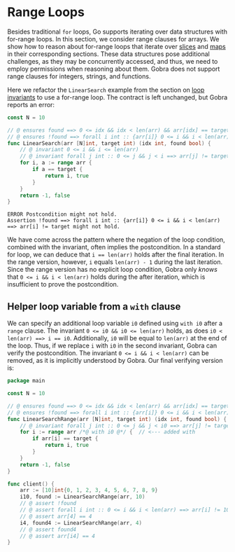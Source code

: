 # Range Loops

Besides traditional `for` loops, Go supports iterating over data structures with for-range loops.
In this section, we consider range clauses for arrays.
We show how to reason about for-range loops that iterate over [slices](./slices.md) and [maps](./maps.md) in their corresponding sections.
These data structures pose additional challenges, as they may be concurrently accessed, and thus, we need to employ permissions when reasoning about them.
Gobra does not support range clauses for integers, strings, and functions.

Here we refactor the `LinearSearch` example from the section on [loop invariants](./loops-invariant.md) to use a for-range loop.
The contract is left unchanged, but Gobra reports an error:
``` go
const N = 10

// @ ensures found ==> 0 <= idx && idx < len(arr) && arr[idx] == target
// @ ensures !found ==> forall i int :: {arr[i]} 0 <= i && i < len(arr) ==> arr[i] != target
func LinearSearch(arr [N]int, target int) (idx int, found bool) {
	// @ invariant 0 <= i && i <= len(arr)
	// @ invariant forall j int :: 0 <= j && j < i ==> arr[j] != target
	for i, a := range arr {
		if a == target {
			return i, true
		}
	}
	return -1, false
}
```
``` text
ERROR Postcondition might not hold. 
Assertion !found ==> forall i int :: {arr[i]} 0 <= i && i < len(arr) ==> arr[i] != target might not hold.
```
We have come across the pattern where the negation of the loop condition, combined with the invariant, often implies the postcondition.
In a standard for loop, we can deduce that `i == len(arr)` holds after the final iteration.
In the range version, however, `i` equals `len(arr) - 1` during the last iteration.
Since the range version has no explicit loop condition, Gobra only _knows_ that `0 <= i && i < len(arr)` holds during the after iteration, which is insufficient to prove the postcondition.

## Helper loop variable from a `with` clause
We can specify an additional loop variable `i0` defined using `with i0` after a `range` clause.
The invariant `0 <= i0 && i0 <= len(arr)` holds, as does `i0 < len(arr) ==> i == i0`.
Additionally, `i0` will be equal to `len(arr)` at the end of the loop.
Thus, if we replace `i` with `i0` in the second invariant, Gobra can verify the postcondition.
The invariant `0 <= i && i < len(arr)` can be removed, as it is implicitly understood by Gobra.
Our final verifying version is:
``` go
package main

const N = 10

// @ ensures found ==> 0 <= idx && idx < len(arr) && arr[idx] == target
// @ ensures !found ==> forall i int :: {arr[i]} 0 <= i && i < len(arr) ==> arr[i] != target
func LinearSearchRange(arr [N]int, target int) (idx int, found bool) {
	// @ invariant forall j int :: 0 <= j && j < i0 ==> arr[j] != target
	for i := range arr /*@ with i0 @*/ {  // <--- added with
		if arr[i] == target {
			return i, true
		}
	}
	return -1, false
}

func client() {
	arr := [10]int{0, 1, 2, 3, 4, 5, 6, 7, 8, 9}
	i10, found := LinearSearchRange(arr, 10)
	// @ assert !found
	// @ assert forall i int :: 0 <= i && i < len(arr) ==> arr[i] != 10
	// @ assert arr[4] == 4
	i4, found4 := LinearSearchRange(arr, 4)
	// @ assert found4
	// @ assert arr[i4] == 4
}
```
